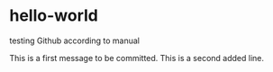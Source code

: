 # hello-world
testing Github according to manual

This is a first message to be committed.
This is a second added line.
